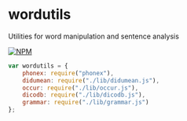 # wordutils

Utilities for word manipulation and sentence analysis

[![NPM](https://nodei.co/npm/wordutils.png)](https://nodei.co/npm/wordutils/)

```javascript
var wordutils = {
    phonex: require("phonex"),
    didumean: require("./lib/didumean.js"),
    occur: require("./lib/occur.js"),
    dicodb: require("./lib/dicodb.js"),
    grammar: require("./lib/grammar.js")
};
```